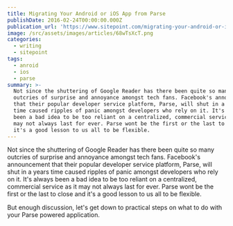 ```yaml
---
title: Migrating Your Android or iOS App from Parse
publishDate: 2016-02-24T00:00:00.000Z
publication_url: 'https://www.sitepoint.com/migrating-your-android-or-ios-app-from-parse/'
image: /src/assets/images/articles/68wTsXcT.png
categories:
  - writing
  - sitepoint
tags:
  - anroid
  - ios
  - parse
summary: >-
  Not since the shuttering of Google Reader has there been quite so many
  outcries of surprise and annoyance amongst tech fans. Facebook's announcement
  that their popular developer service platform, Parse, will shut in a years
  time caused ripples of panic amongst developers who rely on it. It's always
  been a bad idea to be too reliant on a centralized, commercial service as it
  may not always last for ever. Parse wont be the first or the last to close and
  it's a good lesson to us all to be flexible.
---
```


Not since the shuttering of Google Reader has there been quite so many outcries of surprise and annoyance amongst tech fans. Facebook's announcement that their popular developer service platform, Parse, will shut in a years time caused ripples of panic amongst developers who rely on it. It's always been a bad idea to be too reliant on a centralized, commercial service as it may not always last for ever. Parse wont be the first or the last to close and it's a good lesson to us all to be flexible.

But enough discussion, let's get down to practical steps on what to do with your Parse powered application.
